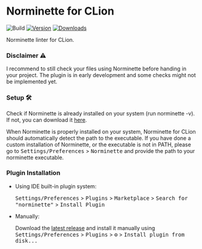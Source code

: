 # Norminette for CLion

![Build](https://github.com/skrtks/norminette/workflows/Build/badge.svg)
[![Version](https://img.shields.io/jetbrains/plugin/v/com.samkortekaas.norminette.svg)](https://plugins.jetbrains.com/plugin/com.samkortekaas.norminette)
[![Downloads](https://img.shields.io/jetbrains/plugin/d/com.samkortekaas.norminette.svg)](https://plugins.jetbrains.com/plugin/com.samkortekaas.norminette)

<!-- Plugin description -->
Norminette linter for CLion.

### Disclaimer ⚠️
I recommend to still check your files using Norminette before handing in your project. The plugin is in early development
and some checks might not be implemented yet.

### Setup 🛠
Check if Norminette is already installed on your system (run norminette -v). 
If not, you can download it [here](https://github.com/42School/norminette). 

When Norminette is properly installed on your system, Norminette for CLion should automatically detect the path to the executable.
If you have done a custom installation of Norminette, or the executable is not in PATH, please go to <kbd>Settings/Preferences</kbd> > <kbd>Norminette</kbd> 
and provide the path to your norminette executable.

<!-- Plugin description end -->

### Plugin Installation

- Using IDE built-in plugin system:
  
  <kbd>Settings/Preferences</kbd> > <kbd>Plugins</kbd> > <kbd>Marketplace</kbd> > <kbd>Search for "norminette"</kbd> >
  <kbd>Install Plugin</kbd>
  
- Manually:

  Download the [latest release](https://github.com/skrtks/norminette/releases/latest) and install it manually using
  <kbd>Settings/Preferences</kbd> > <kbd>Plugins</kbd> > <kbd>⚙️</kbd> > <kbd>Install plugin from disk...</kbd>
